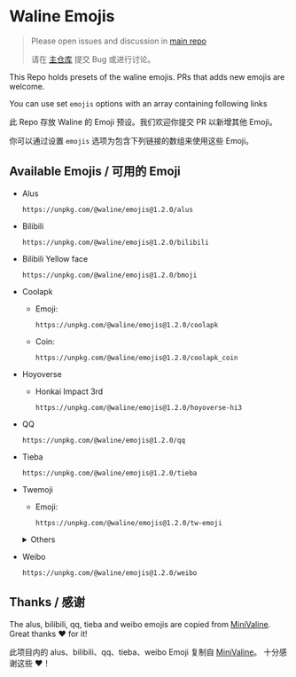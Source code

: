 # Waline Emojis

> Please open issues and discussion in [main repo](https://github.com/lizheming/waline)
>
> 请在 [主仓库](https://github.com/lizheming/waline) 提交 Bug 或进行讨论。

This Repo holds presets of the waline emojis. PRs that adds new emojis are welcome.

You can use set `emojis` options with an array containing following links

此 Repo 存放 Waline 的 Emoji 预设。我们欢迎你提交 PR 以新增其他 Emoji。

你可以通过设置 `emojis` 选项为包含下列链接的数组来使用这些 Emoji。

## Available Emojis / 可用的 Emoji

- Alus

  ```
  https://unpkg.com/@waline/emojis@1.2.0/alus
  ```

- Bilibili

  ```
  https://unpkg.com/@waline/emojis@1.2.0/bilibili
  ```

- Bilibili Yellow face

  ```  
  https://unpkg.com/@waline/emojis@1.2.0/bmoji
  ```

- Coolapk

  - Emoji:

    ```
    https://unpkg.com/@waline/emojis@1.2.0/coolapk
    ```
  - Coin:

    ```
    https://unpkg.com/@waline/emojis@1.2.0/coolapk_coin
    ```

- Hoyoverse

  - Honkai Impact 3rd

    ```
    https://unpkg.com/@waline/emojis@1.2.0/hoyoverse-hi3
    ```

- QQ

  ```
  https://unpkg.com/@waline/emojis@1.2.0/qq
  ```

- Tieba

  ```
  https://unpkg.com/@waline/emojis@1.2.0/tieba
  ```

- Twemoji

  - Emoji:

    ```
    https://unpkg.com/@waline/emojis@1.2.0/tw-emoji
    ```

  <details>
  <summary>Others</summary>

  - Full: (Not recommand)

    ```
    https://unpkg.com/@waline/emojis@1.2.0/tw
    ```

  - People:

    ```
    https://unpkg.com/@waline/emojis@1.2.0/tw-people
    ```

  - Body:

    ```
    https://unpkg.com/@waline/emojis@1.2.0/tw-body
    ```

  - Flag:

    ```
    https://unpkg.com/@waline/emojis@1.2.0/tw-flag
    ```

  - Food:

    ```
    https://unpkg.com/@waline/emojis@1.2.0/tw-food
    ```

  - Natural:

    ```
    https://unpkg.com/@waline/emojis@1.2.0/tw-natural
    ```

  - Object:

    ```
    https://unpkg.com/@waline/emojis@1.2.0/tw-object
    ```

  - Sport:

    ```
    https://unpkg.com/@waline/emojis@1.2.0/tw-sport
    ```

  - Symbol:

    ```
    https://unpkg.com/@waline/emojis@1.2.0/tw-symbol
    ```

  - Time:

    ```
    https://unpkg.com/@waline/emojis@1.2.0/tw-time
    ```

  - Travel:

    ```
    https://unpkg.com/@waline/emojis@1.2.0/tw-travel
    ```

  - Weather:

    ```
    https://unpkg.com/@waline/emojis@1.2.0/tw-weather
    ```

  </details>

- Weibo

  ```
  https://unpkg.com/@waline/emojis@1.2.0/weibo
  ```

## Thanks / 感谢

The alus, bilibili, qq, tieba and weibo emojis are copied from [MiniValine](https://github.com/MiniValine). Great thanks :heart: for it!

此项目内的 alus、bilibili、qq、tieba、weibo Emoji 复制自 [MiniValine](https://github.com/MiniValine)。 十分感谢这些 :heart:！
